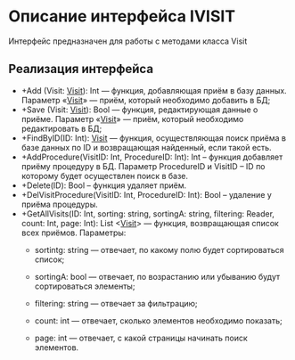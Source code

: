# Описание интерфейса IVISIT
Интерфейс предназначен для работы с методами класса Visit

## Реализация интерфейса
* +Add (Visit: [Visit](https://github.com/gogganesko/Orho/blob/master/docs/Visit.md "объект класса Visit")): Int — функция, добавляющая приём в базу данных. Параметр «[Visit](https://github.com/gogganesko/Orho/blob/master/docs/Visit.md "объект класса Visit")» — приём, 
который необходимо добавить в БД;
* +Save (Visit: [Visit](https://github.com/gogganesko/Orho/blob/master/docs/Visit.md "объект класса Visit")): Bool — функция, редактирующая данные о приёме. Параметр «[Visit](https://github.com/gogganesko/Orho/blob/master/docs/Visit.md "объект класса Visit")» — 
приём, который необходимо редактировать в БД;
* +FindByID(ID: Int): [Visit](https://github.com/gogganesko/Orho/blob/master/docs/Visit.md "объект класса Visit")  — функция, осуществляющая поиск приёма в базе данных по ID и возвращающая найденный, если такой есть. 
* +AddProcedure(VisitID: Int, ProcedureID: Int): Int – функция добавляет приёму процедуру в БД. Параметр ProcedureID и VisitID – ID по которому будет осуществлен поиск в базе.
* +Delete(ID): Bool – функция удаляет приём.
* +DelVisitProcedure(VisitID: Int, ProcedureID: Int): Bool – удаление у приёма процедуры.
* +GetAllVisits(ID: Int, sorting: string, sortingA: string, filtering: Reader, count: Int, page: Int): List <[Visit](https://github.com/gogganesko/Orho/blob/master/docs/Visit.md "объект класса Visit")> — функция, возвращающая список всех приёмов. 
Параметры: 
	* sortintg: string — отвечает, по какому полю будет сортироваться список;
  
	* sortingA: bool — отвечает, по возрастанию или убыванию будут сортироваться элементы;
  
	* filtering: string — отвечает за фильтрацию;
  
	* count: int — отвечает, сколько элементов необходимо показать;
  
	* page: int — отвечает, с какой страницы начинать поиск элементов.